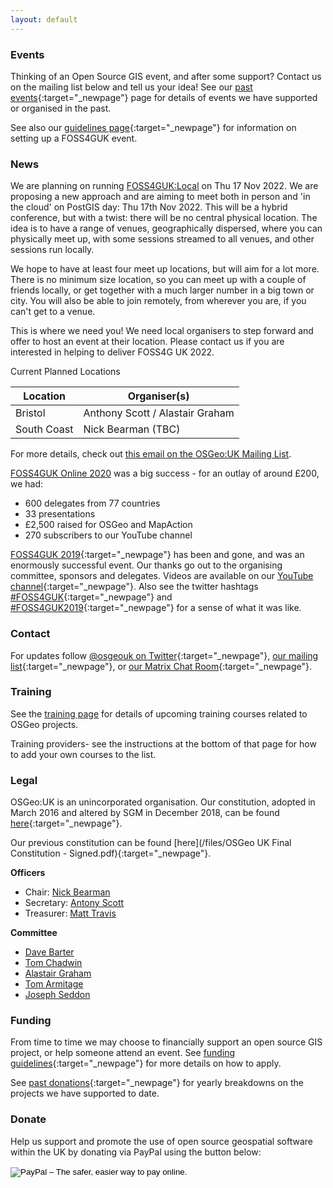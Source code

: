 ```yaml
---
layout: default
---
```



### Events

Thinking of an Open Source GIS event, and after some support? Contact us on the mailing list below and tell us your idea! See our [past events](pastevents.html){:target="_newpage"} page for details of events we have supported or organised in the past.

See also our [guidelines page](foss4gukguidelines.html){:target="_newpage"} for information on setting up a FOSS4GUK event.

### News

We are planning on running [FOSS4GUK:Local](https://lists.osgeo.org/pipermail/uk/2022-March/001139.html) on Thu 17 Nov 2022. We are proposing a new approach and are aiming to meet both in person and 'in the cloud' on PostGIS day: Thu 17th Nov 2022. This will be a hybrid conference, but with a twist: there will be no central physical location. The idea is to have a range of venues, geographically dispersed, where you can physically meet up, with some sessions streamed to all venues, and other sessions run locally. 

We hope to have at least four meet up locations, but will aim for a lot more. There is no minimum size location, so you can meet up with a couple of friends locally, or get together with a much larger number in a big town or city. You will also be able to join remotely, from wherever you are, if you can't get to a venue. 

This is where we need you! We need local organisers to step forward and offer to host an event at their location. Please contact us if you are interested in helping to deliver FOSS4G UK 2022.

Current Planned Locations

Location | Organiser(s)
--- | ---
Bristol | Anthony Scott / Alastair Graham 
South Coast | Nick Bearman (TBC)

For more details, check out [this email on the OSGeo:UK Mailing List](https://lists.osgeo.org/pipermail/uk/2022-March/001139.html). 

[FOSS4GUK Online 2020](/foss4gukonline2020/) was a big success - for an outlay of around £200, we had:

* 600 delegates from 77 countries
* 33 presentations
* £2,500 raised for OSGeo and MapAction
* 270 subscribers to our YouTube channel

[FOSS4GUK 2019](/foss4guk2019/){:target="_newpage"} has been and gone, and was an enormously successful event. Our thanks go out to the organising committee, sponsors and delegates. Videos are available on our [YouTube channel](https://www.youtube.com/channel/UCg0wX857AHUGM3qCzR6PcwQ){:target="_newpage"}. Also see the twitter hashtags [#FOSS4GUK](https://twitter.com/search?q=%23FOSS4GUK){:target="_newpage"} and [#FOSS4GUK2019](https://twitter.com/search?q=%23foss4guk2019){:target="_newpage"} for a sense of what it was like.


### Contact

For updates follow [@osgeouk on Twitter](https://twitter.com/osgeouk){:target="_newpage"}, [our mailing list](https://lists.osgeo.org/mailman/listinfo/uk){:target="_newpage"}, or [our Matrix Chat Room](https://matrix.to/#/%23OSGeoUK:matrix.org){:target="_newpage"}.


### Training

See the [training page](training.html) for details of upcoming training courses related to OSGeo projects. 

Training providers- see the instructions at the bottom of that page for how to add your own courses to the list.

### Legal

OSGeo:UK is an unincorporated organisation. Our constitution, adopted in March 2016 and altered by SGM in December 2018, can be found [here](/files/OSGeoUKFinalConstitution_2018_amendments-signed.pdf){:target="_newpage"}.

Our previous constitution can be found [here](/files/OSGeo UK Final Constitution - Signed.pdf){:target="_newpage"}.

__Officers__

* Chair: [Nick Bearman](https://twitter.com/NickBearmanUK)
* Secretary: [Antony Scott](https://twitter.com/antscott)
* Treasurer: [Matt Travis](https://twitter.com/Yakus)

__Committee__

* [Dave Barter](https://twitter.com/NautoGuide)
* [Tom Chadwin](https://twitter.com/chadwin)
* [Alastair Graham](https://twitter.com/ajggeoger)
* [Tom Armitage](https://twitter.com/MapNav_Tom)
* [Joseph Seddon](https://twitter.com/josephseddon)

### Funding

From time to time we may choose to financially support an open source GIS project, or help someone attend an event. See [funding guidelines](fundingguidelines.html){:target="_newpage"} for more details on how to apply.

See [past donations](pastdonations.html){:target="_newpage"} for yearly breakdowns on the projects we have supported to date.

### Donate

Help us support and promote the use of open source geospatial software within the UK by donating via PayPal using the button below:

<form action="https://www.paypal.com/cgi-bin/webscr" method="post" target="_top">
<input type="hidden" name="cmd" value="_s-xclick">
<input type="hidden" name="hosted_button_id" value="42G7PKK5YV6NU">
<input type="image" src="https://www.paypalobjects.com/en_US/GB/i/btn/btn_donateCC_LG.gif" border="0" name="submit" alt="PayPal – The safer, easier way to pay online.">
<img alt="" border="0" src="https://www.paypalobjects.com/en_GB/i/scr/pixel.gif" width="1" height="1">
</form>




